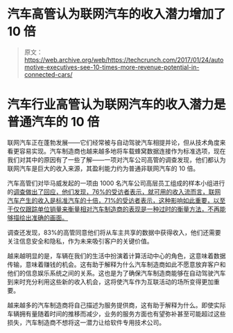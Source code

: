 # 汽车高管认为联网汽车的收入潜力增加了 10 倍

> 原文：<https://web.archive.org/web/https://techcrunch.com/2017/01/24/automotive-executives-see-10-times-more-revenue-potential-in-connected-cars/>

# 汽车行业高管认为联网汽车的收入潜力是普通汽车的 10 倍

联网汽车正在蓬勃发展——它们经常被与自动驾驶汽车相提并论，但从技术角度来看更容易实现。汽车制造商也越来越多地将车载蜂窝数据连接作为标准选项，现在我们对其中的原因有了一些了解——一项对汽车公司高管的调查发现，他们都认为联网汽车是巨大的收入来源，其盈利能力约为普通非联网汽车的 10 倍。

汽车高管们对毕马威发起的一项由 1000 名汽车公司高层员工组成的样本小组进行的[调查做出了回应，他们发现，76%的受访者表示，就可用的收入流而言，联网汽车产生的收入是标准汽车的十倍，71%的受访者表示，这种影响如此重要，以至于仅仅跟踪单位销量来衡量相对汽车制造商的表现是一种过时的衡量方法，不再能够描绘出准确的画面。](https://web.archive.org/web/20230329023022/https://home.kpmg.com/xx/en/home/insights/2017/01/global-automotive-executive-survey-2017.html)

调查还发现，83%的高管同意他们将从车主共享的数据中获得收入，他们还需要关注信息安全和隐私，作为未来吸引客户的关键价值。

越来越明显的是，车辆在我们的生活中扮演着计算活动中心的角色，这意味着数据传输，意味着赚钱的机会。这有助于解释为什么汽车制造商如此不愿意放弃客户和他们的信息娱乐系统之间的关系。这也是为了确保汽车制造商能够在自动驾驶汽车到来时充分利用这些新的收入机会，这将使汽车作为互联活动的场所变得更加重要。

越来越多的汽车制造商将自己描述为服务提供商，这有助于解释为什么。即使实际车辆拥有量随着时间的推移而减少，业务的服务方面也有望弥补甚至可能超过这些损失，汽车制造商不想将这一潜力让给软件专用技术公司。